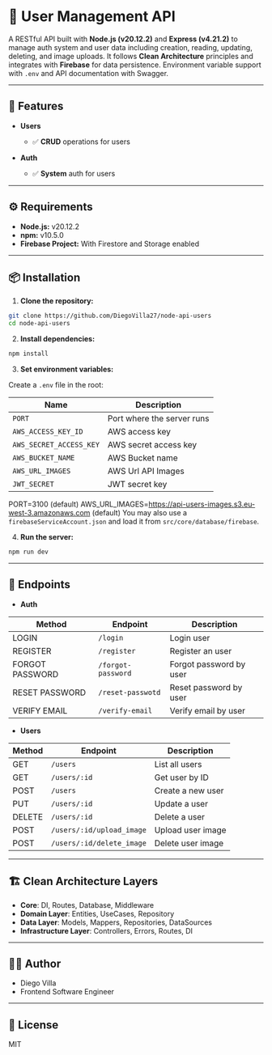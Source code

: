 # 👤 User Management API

A RESTful API built with **Node.js (v20.12.2)** and **Express (v4.21.2)** to manage auth system and user data including creation, reading, updating, deleting, and image uploads. It follows **Clean Architecture** principles and integrates with **Firebase** for data persistence. Environment variable support with `.env` and API documentation with Swagger.

---

## 🚀 Features

- **Users**
  - ✅ **CRUD** operations for users

- **Auth**
  - ✅ **System** auth for users

---

## ⚙️ Requirements

- **Node.js:** v20.12.2
- **npm:** v10.5.0
- **Firebase Project:** With Firestore and Storage enabled

---

## 📦 Installation

1. **Clone the repository:**

```bash
git clone https://github.com/DiegoVilla27/node-api-users
cd node-api-users
```

2. **Install dependencies:**

```bash
npm install
```

3. **Set environment variables:**

Create a `.env` file in the root:

| Name                      | Description                          |
|---------------------------|--------------------------------------|
| `PORT`                    | Port where the server runs           |
| `AWS_ACCESS_KEY_ID`       | AWS access key                       |
| `AWS_SECRET_ACCESS_KEY`   | AWS secret access key                |
| `AWS_BUCKET_NAME`         | AWS Bucket name                      |
| `AWS_URL_IMAGES`          | AWS Url API Images                   |
| `JWT_SECRET`              | JWT secret key                       |

PORT=3100 (default)
AWS_URL_IMAGES=https://api-users-images.s3.eu-west-3.amazonaws.com (default)
You may also use a `firebaseServiceAccount.json` and load it from `src/core/database/firebase`.

4. **Run the server:**

```bash
npm run dev
```

---

## 🧪 Endpoints

- **Auth**

| Method          | Endpoint                | Description              |
|-----------------|-------------------------|--------------------------|
| LOGIN           | `/login`                | Login user               |
| REGISTER        | `/register`             | Register an user         |
| FORGOT PASSWORD | `/forgot-password`      | Forgot password by user  |
| RESET PASSWORD  | `/reset-passwotd`       | Reset password by user   |
| VERIFY EMAIL    | `/verify-email`         | Verify email by user     |

- **Users**

| Method | Endpoint                  | Description             |
|--------|---------------------------|-------------------------|
| GET    | `/users`                  | List all users          |
| GET    | `/users/:id`              | Get user by ID          |
| POST   | `/users`                  | Create a new user       |
| PUT    | `/users/:id`              | Update a user           |
| DELETE | `/users/:id`              | Delete a user           |
| POST   | `/users/:id/upload_image` | Upload user image       |
| POST   | `/users/:id/delete_image` | Delete user image       |

---

## 🏗️ Clean Architecture Layers

- **Core**: DI, Routes, Database, Middleware
- **Domain Layer**: Entities, UseCases, Repository
- **Data Layer**: Models, Mappers, Repositories, DataSources
- **Infrastructure Layer**: Controllers, Errors, Routes, DI

---

## 🧑‍💻 Author

- Diego Villa
- Frontend Software Engineer

---

## 📄 License

MIT
